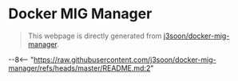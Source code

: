 # Docker MIG Manager

> This webpage is directly generated from [j3soon/docker-mig-manager](https://github.com/j3soon/docker-mig-manager).

--8<-- "https://raw.githubusercontent.com/j3soon/docker-mig-manager/refs/heads/master/README.md:2"
